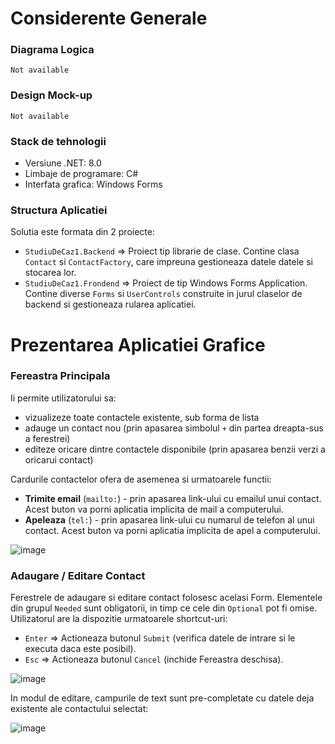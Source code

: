 # Considerente Generale #

### Diagrama Logica ###
`Not available`

### Design Mock-up ###
`Not available`

### Stack de tehnologii ###
- Versiune .NET: 8.0
- Limbaje de programare: C#
- Interfata grafica: Windows Forms

### Structura Aplicatiei ###
Solutia este formata din 2 proiecte:
- `StudiuDeCaz1.Backend` => Proiect tip librarie de clase. Contine clasa `Contact` si `ContactFactory`, care impreuna gestioneaza datele datele si stocarea lor.
- `StudiuDeCaz1.Frondend` => Proiect de tip Windows Forms Application. Contine diverse `Forms` si `UserControls` construite in jurul claselor de backend si gestioneaza rularea aplicatiei.

# Prezentarea Aplicatiei Grafice #

### Fereastra Principala ###
Ii permite utilizatorului sa:
- vizualizeze toate contactele existente, sub forma de lista
- adauge un contact nou (prin apasarea simbolul `+` din partea dreapta-sus a ferestrei)
- editeze oricare dintre contactele disponibile (prin apasarea benzii verzi a oricarui contact)

Cardurile contactelor ofera de asemenea si urmatoarele functii:
- **Trimite email** (`mailto:`) - prin apasarea link-ului cu emailul unui contact. Acest buton va porni aplicatia implicita de mail a computerului.
- **Apeleaza** (`tel:`) - prin apasarea link-ului cu numarul de telefon al unui contact. Acest buton va porni aplicatia implicita de apel a computerului.

![image](https://github.com/user-attachments/assets/1938b581-45d1-45ea-a628-a5605a52fd72)

### Adaugare / Editare Contact ###
Ferestrele de adaugare si editare contact folosesc acelasi Form.
Elementele din grupul `Needed` sunt obligatorii, in timp ce cele din `Optional` pot fi omise.
Utilizatorul are la dispozitie urmatoarele shortcut-uri:
- `Enter` => Actioneaza butonul `Submit` (verifica datele de intrare si le executa daca este posibil).
- `Esc` => Actioneaza butonul `Cancel` (inchide Fereastra deschisa).

![image](https://github.com/user-attachments/assets/f38a338c-8c9a-43a0-9c86-b51e44328fe6)

In modul de editare, campurile de text sunt pre-completate cu datele deja existente ale contactului selectat: 

![image](https://github.com/user-attachments/assets/e1b2e1f5-3791-454e-8848-e312969fc656)

